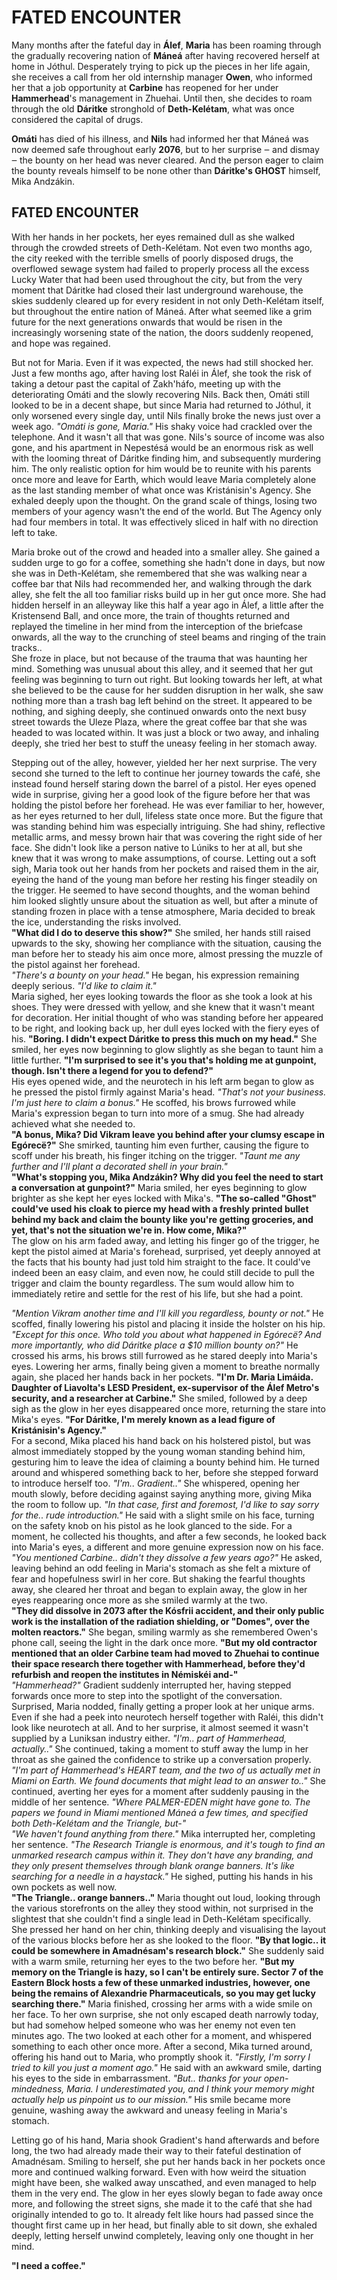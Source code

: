 # FATED ENCOUNTER
Many months after the fateful day in **Álef**, **Maria** has been roaming through the gradually recovering nation of **Máneá** after having recovered herself at home in Jóthul. Desperately trying to pick up the pieces in her life again, she receives a call from her old internship manager **Owen**, who informed her that a job opportunity at **Carbine** has reopened for her under **Hammerhead**'s management in Zhuehai. Until then, she decides to roam through the old **Dáritke** stronghold of **Deth-Kelétam**, what was once considered the capital of drugs. 

**Omáti** has died of his illness, and **Nils** had informed her that Máneá was now deemed safe throughout early **2076**, but to her surprise ‒ and dismay ‒ the bounty on her head was never cleared. And the person eager to claim the bounty reveals himself to be none other than **Dáritke's GHOST** himself, Mika Andzákin.
## FATED ENCOUNTER
With her hands in her pockets, her eyes remained dull as she walked through the crowded streets of Deth-Kelétam. Not even two months ago, the city reeked with the terrible smells of poorly disposed drugs, the overflowed sewage system had failed to properly process all the excess Lucky Water that had been used throughout the city, but from the very moment that Dáritke had closed their last underground warehouse, the skies suddenly cleared up for every resident in not only Deth-Kelétam itself, but throughout the entire nation of Máneá. After what seemed like a grim future for the next generations onwards that would be risen in the increasingly worsening state of the nation, the doors suddenly reopened, and hope was regained.

But not for Maria. Even if it was expected, the news had still shocked her. Just a few months ago, after having lost Raléi in Álef, she took the risk of taking a detour past the capital of Zakh'háfo, meeting up with the deteriorating Omáti and the slowly recovering Nils. Back then, Omáti still looked to be in a decent shape, but since Maria had returned to Jóthul, it only worsened every single day, until Nils finally broke the news just over a week ago. *"Omáti is gone, Maria."* His shaky voice had crackled over the telephone. And it wasn't all that was gone. Nils's source of income was also gone, and his apartment in Nepestésá would be an enormous risk as well with the looming threat of Dáritke finding him, and subsequently murdering him. The only realistic option for him would be to reunite with his parents once more and leave for Earth, which would leave Maria completely alone as the last standing member of what once was Kristánisin's Agency. She exhaled deeply upon the thought. On the grand scale of things, losing two members of your agency wasn't the end of the world. But The Agency only had four members in total. It was effectively sliced in half with no direction left to take.

Maria broke out of the crowd and headed into a smaller alley. She gained a sudden urge to go for a coffee, something she hadn't done in days, but now she was in Deth-Kelétam, she remembered that she was walking near a coffee bar that Nils had recommended her, and walking through the dark alley, she felt the all too familiar risks build up in her gut once more. She had hidden herself in an alleyway like this half a year ago in Álef, a little after the Kristensend Ball, and once more, the train of thoughts returned and replayed the timeline in her mind from the interception of the briefcase onwards, all the way to the crunching of steel beams and ringing of the train tracks.. \
She froze in place, but not because of the trauma that was haunting her mind. Something was unusual about this alley, and it seemed that her gut feeling was beginning to turn out right. But looking towards her left, at what she believed to be the cause for her sudden disruption in her walk, she saw nothing more than a trash bag left behind on the street. It appeared to be nothing, and sighing deeply, she continued onwards onto the next busy street towards the Uleze Plaza, where the great coffee bar that she was headed to was located within. It was just a block or two away, and inhaling deeply, she tried her best to stuff the uneasy feeling in her stomach away. 

Stepping out of the alley, however, yielded her her next surprise. The very second she turned to the left to continue her journey towards the café, she instead found herself staring down the barrel of a pistol. Her eyes opened wide in surprise, giving her a good look of the figure before her that was holding the pistol before her forehead. He was ever familiar to her, however, as her eyes returned to her dull, lifeless state once more. But the figure that was standing behind him was especially intriguing. She had shiny, reflective metallic arms, and messy brown hair that was covering the right side of her face. She didn't look like a person native to Lúniks to her at all, but she knew that it was wrong to make assumptions, of course. Letting out a soft sigh, Maria took out her hands from her pockets and raised them in the air, eyeing the hand of the young man before her resting his finger steadily on the trigger. He seemed to have second thoughts, and the woman behind him looked slightly unsure about the situation as well, but after a minute of standing frozen in place with a tense atmosphere, Maria decided to break the ice, understanding the risks involved. \
**"What did I do to deserve this show?"** She smiled, her hands still raised upwards to the sky, showing her compliance with the situation, causing the man before her to steady his aim once more, almost pressing the muzzle of the pistol against her forehead. \
*"There's a bounty on your head."* He began, his expression remaining deeply serious. *"I'd like to claim it."* \
Maria sighed, her eyes looking towards the floor as she took a look at his shoes. They were dressed with yellow, and she knew that it wasn't meant for decoration. Her initial thought of who was standing before her appeared to be right, and looking back up, her dull eyes locked with the fiery eyes of his. **"Boring. I didn't expect Dáritke to press this much on my head."** She smiled, her eyes now beginning to glow slightly as she began to taunt him a little further. **"I'm surprised to see it's you that's holding me at gunpoint, though. Isn't there a legend for you to defend?"** \
His eyes opened wide, and the neurotech in his left arm began to glow as he pressed the pistol firmly against Maria's head. *"That's not your business. I'm just here to claim a bonus."* He scoffed, his brows furrowed while Maria's expression began to turn into more of a smug. She had already achieved what she needed to. \
**"A bonus, Mika? Did Vikram leave you behind after your clumsy escape in Egórecë?"** She smirked, taunting him even further, causing the figure to scoff under his breath, his finger itching on the trigger. *"Taunt me any further and I'll plant a decorated shell in your brain."* \
**"What's stopping you, Mika Andzákin? Why did you feel the need to start a conversation at gunpoint?"** Maria smiled, her eyes beginning to glow brighter as she kept her eyes locked with Mika's. **"The so-called "Ghost" could've used his cloak to pierce my head with a freshly printed bullet behind my back and claim the bounty like you're getting groceries, and yet, that's not the situation we're in. How come, Mika?"** \
The glow on his arm faded away, and letting his finger go of the trigger, he kept the pistol aimed at Maria's forehead, surprised, yet deeply annoyed at the facts that his bounty had just told him straight to the face. It could've indeed been an easy claim, and even now, he could still decide to pull the trigger and claim the bounty regardless. The sum would allow him to immediately retire and settle for the rest of his life, but she had a point. 

*"Mention Vikram another time and I'll kill you regardless, bounty or not."* He scoffed, finally lowering his pistol and placing it inside the holster on his hip. *"Except for this once. Who told you about what happened in Egórecë? And more importantly, who did Dáritke place a $10 million bounty on?"* He crossed his arms, his brows still furrowed as he stared deeply into Maria's eyes. Lowering her arms, finally being given a moment to breathe normally again, she placed her hands back in her pockets. **"I'm Dr. Maria Limáida. Daughter of Liavolta's LESD President, ex-supervisor of the Álef Metro's security, and a researcher at Carbine."** She smiled, followed by a deep sigh as the glow in her eyes disappeared once more, returning the stare into Mika's eyes. **"For Dáritke, I'm merely known as a lead figure of Kristánisin's Agency."** \
For a second, Mika placed his hand back on his holstered pistol, but was almost immediately stopped by the young woman standing behind him, gesturing him to leave the idea of claiming a bounty behind him. He turned around and whispered something back to her, before she stepped forward to introduce herself too. *"I'm.. Gradient.."* She whispered, opening her mouth slowly, before deciding against saying anything more, giving Mika the room to follow up. *"In that case, first and foremost, I'd like to say sorry for the.. rude introduction."* He said with a slight smile on his face, turning on the safety knob on his pistol as he look glanced to the side. For a moment, he collected his thoughts, and after a few seconds, he looked back into Maria's eyes, a different and more genuine expression now on his face. *"You mentioned Carbine.. didn't they dissolve a few years ago?"* He asked, leaving behind an odd feeling in Maria's stomach as she felt a mixture of fear and hopefulness swirl in her core. But shaking the fearful thoughts away, she cleared her throat and began to explain away, the glow in her eyes reappearing once more as she smiled warmly at the two. \
**"They did dissolve in 2073 after the Kósfrii accident, and their only public work is the installation of the radiation shielding, or "Domes", over the molten reactors."** She began, smiling warmly as she remembered Owen's phone call, seeing the light in the dark once more. **"But my old contractor mentioned that an older Carbine team had moved to Zhuehai to continue their space research there together with Hammerhead, before they'd refurbish and reopen the institutes in Némiskéi and-"** \
*"Hammerhead?"* Gradient suddenly interrupted her, having stepped forwards once more to step into the spotlight of the conversation. Surprised, Maria nodded, finally getting a proper look at her unique arms. Even if she had a peek into neurotech herself together with Raléi, this didn't look like neurotech at all. And to her surprise, it almost seemed it wasn't supplied by a Luniksan industry either. *"I'm.. part of Hammerhead, actually.."* She continued, taking a moment to stuff away the lump in her throat as she gained the confidence to strike up a conversation properly. *"I'm part of Hammerhead's HEART team, and the two of us actually met in Miami on Earth. We found documents that might lead to an answer to.."* She continued, averting her eyes for a moment after suddenly pausing in the middle of her sentence. *"Where PALMER-EDEN might have gone to. The papers we found in Miami mentioned Máneá a few times, and specified both Deth-Kelétam and the Triangle, but-"* \
*"We haven't found anything from there."* Mika interrupted her, completing her sentence. *"The Research Triangle is enormous, and it's tough to find an unmarked research campus within it. They don't have any branding, and they only present themselves through blank orange banners. It's like searching for a needle in a haystack."* He sighed, putting his hands in his own pockets as well now. \
**"The Triangle.. orange banners.."** Maria thought out loud, looking through the various storefronts on the alley they stood within, not surprised in the slightest that she couldn't find a single lead in Deth-Kelétam specifically. She pressed her hand on her chin, thinking deeply and visualising the layout of the various blocks before her as she looked to the floor. **"By that logic.. it could be somewhere in Amadnésam's research block."** She suddenly said with a warm smile, returning her eyes to the two before her. **"But my memory on the Triangle is hazy, so I can't be entirely sure. Sector 7 of the Eastern Block hosts a few of these unmarked industries, however, one being the remains of Alexandrie Pharmaceuticals, so you may get lucky searching there."** Maria finished, crossing her arms with a wide smile on her face. To her own surprise, she not only escaped death narrowly today, but had somehow helped someone who was her enemy not even ten minutes ago. The two looked at each other for a moment, and whispered something to each other once more. After a second, Mika turned around, offering his hand out to Maria, who promptly shook it. *"Firstly, I'm sorry I tried to kill you just a moment ago."* He said with an awkward smile, darting his eyes to the side in embarrassment. *"But.. thanks for your open-mindedness, Maria. I underestimated you, and I think your memory might actually help us pinpoint us to our mission."* His smile became more genuine, washing away the awkward and uneasy feeling in Maria's stomach.

Letting go of his hand, Maria shook Gradient's hand afterwards and before long, the two had already made their way to their fateful destination of Amadnésam. Smiling to herself, she put her hands back in her pockets once more and continued walking forward. Even with how weird the situation might have been, she walked away unscathed, and even managed to help them in the very end. The glow in her eyes slowly began to fade away once more, and following the street signs, she made it to the café that she had originally intended to go to. It already felt like hours had passed since the thought first came up in her head, but finally able to sit down, she exhaled deeply, letting herself unwind completely, leaving only one thought in her mind.

**"I need a coffee."**